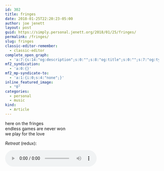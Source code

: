 ```yaml
---
id: 302
title: fringes
date: 2018-01-25T22:20:23-05:00
author: joe jenett
layout: post
guid: https://simply.personal.jenett.org/2018/01/25/fringes/
permalink: /fringes/
slug: fringes
classic-editor-remember:
  - classic-editor
complete_open_graph:
  - 'a:7:{s:14:"og:description";s:0:"";s:8:"og:title";s:0:"";s:7:"og:type";s:0:"";s:12:"twitter:card";s:7:"summary";s:15:"twitter:creator";s:0:"";s:19:"twitter:description";s:0:"";s:8:"og:image";s:0:"";}'
mf2_syndication:
  - 'a:0:{}'
mf2_mp-syndicate-to:
  - 'a:1:{i:0;s:4:"none";}'
inline_featured_image:
  - "0"
categories:
  - personal
  - music
kind:
  - Article
---
```

here on the fringes  
endless games are never won  
we play for the love

_Retreat_ (redux): 

<audio controls="controls"><source src="../media/retreat.mp3" type="audio/mp3"></audio>